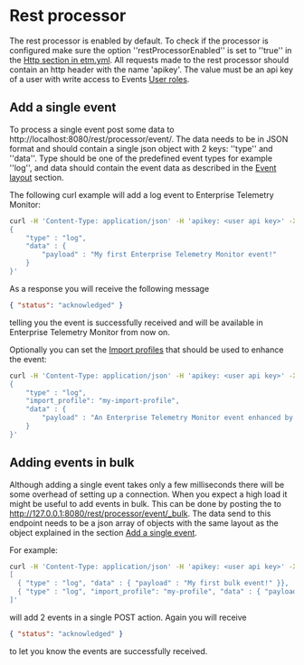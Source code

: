 # Rest processor
The rest processor is enabled by default. To check if the processor is configured make sure the option ''restProcessorEnabled'' is set to ''true'' in the [Http section in etm.yml](../setup/node-configuration.md#http-section-in-etm-yml). All requests made to the rest processor should contain an http header with the name 'apikey'. The value must be an api key of a user with write access to Events [User roles](../administrating/users.md#user-roles).

## Add a single event
To process a single event post some data to http://localhost:8080/rest/processor/event/. The data needs to be in JSON format and should contain a single json object with 2 keys: ''type'' and ''data''. Type should be one of the predefined event types for example ''log'', and data should contain the event data as described in the [Event layout](../event-layout) section.

The following curl example will add a log event to Enterprise Telemetry Monitor:

```bash
curl -H 'Content-Type: application/json' -H 'apikey: <user api key>' -XPOST 'http://localhost:8080/rest/processor/event/' -d'
{
    "type" : "log",
    "data" : {
    	"payload" : "My first Enterprise Telemetry Monitor event!"
    }
}'
```

As a response you will receive the following message

```json
{ "status": "acknowledged" }
```
telling you the event is successfully received and will be available in Enterprise Telemetry Monitor from now on.

Optionally you can set the [Import profiles](../administrating/import-profiles.md) that should be used to enhance the event:
```bash
curl -H 'Content-Type: application/json' -H 'apikey: <user api key>' -XPOST 'http://localhost:8080/rest/processor/event/' -d'
{
    "type" : "log",
    "import_profile": "my-import-profile",
    "data" : {
    	"payload" : "An Enterprise Telemetry Monitor event enhanced by my-import-profile"
    }
}'
```

## Adding events in bulk
Although adding a single event takes only a few milliseconds there will be some overhead of setting up a connection. When you expect a high load it might be useful to add events in bulk. This can be done by posting the to http://127.0.0.1:8080/rest/processor/event/_bulk. The data send to this endpoint needs to be a json array of objects with the same layout as the object explained in the section [Add a single event](#add-a-single-event). 

For example:

```bash
curl -H 'Content-Type: application/json' -H 'apikey: <user api key>' -XPOST 'http://localhost:8080/rest/processor/event/_bulk' -d'
[ 
  { "type" : "log", "data" : { "payload" : "My first bulk event!" }},
  { "type" : "log", "import_profile": "my-profile", "data" : { "payload" : "My second bulk event!" }}
]'
```

will add 2 events in a single POST action. Again you will receive 

```json
{ "status": "acknowledged" }
```

to let you know the events are successfully received.